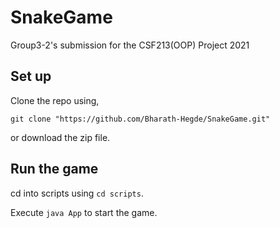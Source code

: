 # SnakeGame
Group3-2's submission for the CSF213(OOP) Project 2021

## Set up
Clone the repo using,

`git clone "https://github.com/Bharath-Hegde/SnakeGame.git"`

or download the zip file.

## Run the game
cd into scripts using `cd scripts`.

Execute  `java App` to start the game.
